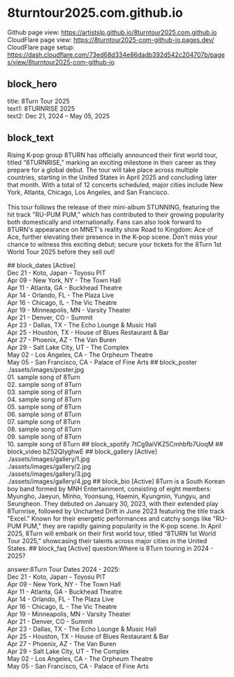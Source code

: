 # 8turntour2025.com.github.io
Github page view: https://artistslp.github.io/8turntour2025.com.github.io<br>CloudFlare page view: https://8turntour2025-com-github-io.pages.dev/<br>CloudFlare page setup: https://dash.cloudflare.com/73ed68d334e86dadb392d542c204707b/pages/view/8turntour2025-com-github-io
## block_hero
title: 8Turn Tour 2025<br>text1: 8TURNRISE 2025<br>text2: Dec 21, 2024 – May 05, 2025
## block_text
<p>Rising K-pop group 8TURN has officially announced their first world tour, titled “8TURNRISE,” marking an exciting milestone in their career as they prepare for a global debut. The tour will take place across multiple countries, starting in the United States in April 2025 and concluding later that month. With a total of 12 concerts scheduled, major cities include New York, Atlanta, Chicago, Los Angeles, and San Francisco.<br><br>This tour follows the release of their mini-album STUNNING, featuring the hit track "RU-PUM PUM," which has contributed to their growing popularity both domestically and internationally. Fans can also look forward to 8TURN's appearance on MNET's reality show Road to Kingdom: Ace of Ace, further elevating their presence in the K-pop scene. Don’t miss your chance to witness this exciting debut; secure your tickets for the 8Turn 1st World Tour 2025 before they sell out!</p>
## block_dates [Active]
<br>Dec 21 - Koto, Japan - Toyosu PIT<br>Apr 09 - New York, NY - The Town Hall<br>Apr 11 - Atlanta, GA - Buckhead Theatre<br>Apr 14 - Orlando, FL - The Plaza Live<br>Apr 16 - Chicago, IL - The Vic Theatre<br>Apr 19 - Minneapolis, MN - Varsity Theater<br>Apr 21 - Denver, CO - Summit<br>Apr 23 - Dallas, TX - The Echo Lounge & Music Hall<br>Apr 25 - Houston, TX - House of Blues Restaurant & Bar<br>Apr 27 - Phoenix, AZ - The Van Buren<br>Apr 29 - Salt Lake City, UT - The Complex<br>May 02 - Los Angeles, CA - The Orpheum Theatre<br>May 05 - San Francisco, CA - Palace of Fine Arts
## block_poster
./assets/images/poster.jpg<br>01. sample song of 8Turn<br>02. sample song of 8Turn<br>03. sample song of 8Turn<br>04. sample song of 8Turn<br>05. sample song of 8Turn<br>06. sample song of 8Turn<br>07. sample song of 8Turn<br>08. sample song of 8Turn<br>09. sample song of 8Turn<br>10. sample song of 8Turn
## block_spotify
7tCg9aiVKZ5Cmhbfb7UoqM
## block_video
bZ52QIyghwE
## block_gallery [Active]<br>./assets/images/gallery/1.jpg<br>./assets/images/gallery/2.jpg<br>./assets/images/gallery/3.jpg<br>./assets/images/gallery/4.jpg
## block_bio [Active]
8Turn is a South Korean boy band formed by MNH Entertainment, consisting of eight members: Myungho, Jaeyun, Minho, Yoonsung, Haemin, Kyungmin, Yungyu, and Seungheon. They debuted on January 30, 2023, with their extended play 8Turnrise, followed by Uncharted Drift in June 2023 featuring the title track "Excel." Known for their energetic performances and catchy songs like "RU-PUM PUM," they are rapidly gaining popularity in the K-pop scene. In April 2025, 8Turn will embark on their first world tour, titled “8TURN 1st World Tour 2025,” showcasing their talents across major cities in the United States.
## block_faq [Active]
question:Where is 8Turn touring in 2024 - 2025?

answer:8Turn Tour Dates 2024 - 2025:<br>Dec 21 - Koto, Japan - Toyosu PIT<br>Apr 09 - New York, NY - The Town Hall<br>Apr 11 - Atlanta, GA - Buckhead Theatre<br>Apr 14 - Orlando, FL - The Plaza Live<br>Apr 16 - Chicago, IL - The Vic Theatre<br>Apr 19 - Minneapolis, MN - Varsity Theater<br>Apr 21 - Denver, CO - Summit<br>Apr 23 - Dallas, TX - The Echo Lounge & Music Hall<br>Apr 25 - Houston, TX - House of Blues Restaurant & Bar<br>Apr 27 - Phoenix, AZ - The Van Buren<br>Apr 29 - Salt Lake City, UT - The Complex<br>May 02 - Los Angeles, CA - The Orpheum Theatre<br>May 05 - San Francisco, CA - Palace of Fine Arts<br>

